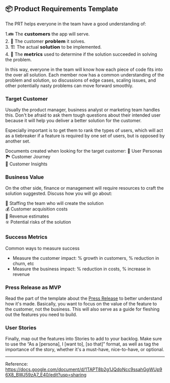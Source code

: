 ## 📦 Product Requirements Template

The PRT helps everyone in the team have a good understanding of:

1.👪 The 𝗰𝘂𝘀𝘁𝗼𝗺𝗲𝗿𝘀 the app will serve.  
2. 🚧 The customer 𝗽𝗿𝗼𝗯𝗹𝗲𝗺 it solves.  
3. 🏗️ The actual 𝘀𝗼𝗹𝘂𝘁𝗶𝗼𝗻 to be implemented.  
4. 💯 The 𝗺𝗲𝘁𝗿𝗶𝗰𝘀 used to determine if the solution succeeded in solving the problem.  

In this way, everyone in the team will know how each piece of code fits into the over all solution. Each member now has a common understanding of the problem and solution, so discussions of edge cases, scaling issues, and other potentially nasty problems can move forward smoothly.

### Target Customer

Usually the product manager, business analyst or marketing team handles this. Don't be afraid to ask them tough questions about their intended user because it will help you deliver a better solution for the customer.

Especially important is to get them to rank the types of users, which will act as a tiebreaker if a feature is required by one set of users, but is opposed by another set.

Documents created when looking for the target customer:
👥 User Personas  
🏞️ Customer Journey  
🔦 Customer Insights   

### Business Value

On the other side, finance or management will require resources to craft the solution suggested. Discuss how you will go about:

👷 Staffing the team who will create the solution  
💰 Customer acquisition costs  
🏦 Revenue estimates  
☣️ Potential risks of the solution  

### Success Metrics

Common ways to measure success

* Measure the customer impact: % growth in customers, % reduction in churn, etc  
* Measure the business impact: % reduction in costs, % increase in revenue  


### Press Release as MVP

Read the part of the template about the [Press Release](https://docs.google.com/document/d/1TAPT8b2g1JQdoNcc9ssahGgWUp96X8_BWJ59zA7_E40/edit#heading=h.vyo3sbssdj44) to better understand how it's made. Basically, you want to focus on the value of the feature to the customer, not the business. This will also serve as a guide for fleshing out the features you need to build.

### User Stories 

Finally, map out the features into Stories to add to your backlog. Make sure to use the “As a [persona], I [want to], [so that]” format, as well as tag the importance of the story, whether it's a must-have, nice-to-have, or optional.

----
Reference: https://docs.google.com/document/d/1TAPT8b2g1JQdoNcc9ssahGgWUp96X8_BWJ59zA7_E40/edit?usp=sharing